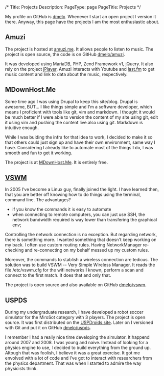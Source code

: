 /*
Title: Projects
Description: 
PageType: page
PageTitle: Projects
*/

My profile on GitHub is [dmelo](https://github.com/dmelo). Whenever I start an
open project I version it there. Anyway, this page have the projects I am the
most enthusiastic about.


Amuzi
-----

The project is hosted at [amuzi.me](http://amuzi.me). It allows people to
listen to music. The project is open source, the code is on GitHub
[dmelo/amuzi](https://github.com/dmelo/amuzi.git).

It was developed using MariaDB, PHP, Zend Framework v1, jQuery. It also rely
on the project [jPlayer](http://jplayer.org/). Amuzi interacts with Youtube and
[last.fm](http://www.last.fm/) to get music content and link to data about the
music, respectively.


MDownHost.Me
------------

Some time ago I was using Drupal to keep this site/blog. Drupal is awesome,
BUT... I like things simple and I'm a software developer, which means I proficient
with tools like git, vim and markdown. I thought it would be much better if I were
able to version the content of my site using git, edit it using vim and pushing
the content live also using git. Markdown is intuitive enough.

While I was buiding the infra for that idea to work, I decided to make it so
that others could just sign up and have their own environment, same way I have.
Considering I already like to automate most of the things I do, I was smooth
and fun to get it working.

The project is at [MDownHost.Me](http://mdownhost.me). It is entirely free.


[VSWM](/vswm)
-------------

In 2005 I've become a Linux guy, finally joined the light. I have learned then,
that you are better off knowing how to do things using the terminal, command
line. The advantages?

- if you know the commands it is easy to automate
- when connecting to remote computers, you can just use SSH, the network 
bandwidth required is way lower than transfering the graphical env;

Controlling the network connection is no exception. But regarding network, there
is something more. I wanted something that doesn't keep working on my back. I
often use custom routing rules. Having NetworkManager re-checking and
re-connecting on my behalf messed up my custom rules.

Moreover, the commands to stablish a wireless connection are tedious. The
solution was to build VSWM -- Very Simple Wireless Manager. It reads the file
/etc/vswm.cfg for the wifi networks I known, perform a scan and connect to
the first match. It does that and only that.

The project is open source and also available on GitHub
[dmelo/vswm](https://github.com/dmelo/vswm.git).


USPDS
-----

During my undergraduate research, I have developed a robot soccer simulator for
the MiroSot category with 3 players. The project is open source. It was first
distributed on the [USPDroids site](http://uspds.sourceforge.net/simulacao.html).
Later on I versioned with Git and put it on GitHub
[dmelo/uspds](https://github.com/dmelo/uspds.git).

I remember I had a really nice time developing the simulator. It happend around
2007 and 2008. I was young and naive. Instead of looking for a physics engine
to use, I decided to build everything from the ground up. Altough that was 
foolish, I believe it was a great exercise. It got me envolved with a lot of
code and I've got to interact with researchers from the physics department. That
was when I started to admire the way physicists think.


